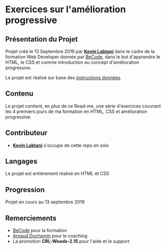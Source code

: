 # Exercices sur l'amélioration progressive

## Présentation du Projet

Projet créé le 13 Septembre 2019 par [**Kevin Labtani**](https://github.com/kevin-labtani) dans le cadre de la formation Web Developer donnée par [BeCode](https://www.becode.org/), dans le but d'apprendre le HTML, le CSS et comme introduction au concept d'amélioration progressive.

Le projet est réalisé sur base des [instructions données](https://github.com/becodeorg/CRL-Woods-2.15/tree/master/Parcours/01-Prairie/5.HTML-CSS/progressive-enhancement).

## Contenu

Le projet contient, en plus de ce Read-me, une série d'exercices couvrant les 4 premiers jours de ma formation en HTML, CSS et amélioration progressive.

## Contributeur

- [**Kevin Labtani**](https://github.com/kevin-labtani) s'occupe de cette repo en solo

## Langages

Le projet est entièrement réalisé en HTML et CSS

## Progression

Projet en cours au 13 septembre 2019

## Remerciements

- [BeCode](https://www.becode.org/) pour la formation
- [Arnaud Duchemin](https://github.com/Cervant3s) pour le coaching
- La promotion **CRL-Woods-2.15** pour l'aide et le support
